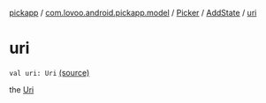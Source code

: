 [pickapp](../../../index.md) / [com.lovoo.android.pickapp.model](../../index.md) / [Picker](../index.md) / [AddState](index.md) / [uri](./uri.md)

# uri

`val uri: Uri` [(source)](https://github.com/lovoo/android-pickpic/blob/master/pickapp/src/main/kotlin/com/lovoo/android/pickapp/model/Picker.kt#L148)

the [Uri](#)

